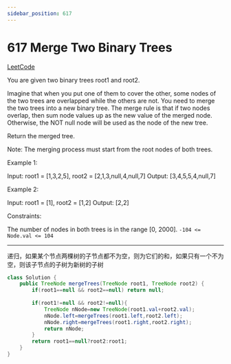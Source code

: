 ```yaml
---
sidebar_position: 617
---
```


# 617 Merge Two Binary Trees

[LeetCode](https://leetcode.com/problems/merge-two-binary-trees/)

You are given two binary trees root1 and root2.

Imagine that when you put one of them to cover the other, some nodes of the two trees are overlapped while the others are not. You need to merge the two trees into a new binary tree. The merge rule is that if two nodes overlap, then sum node values up as the new value of the merged node. Otherwise, the NOT null node will be used as the node of the new tree.

Return the merged tree.

Note: The merging process must start from the root nodes of both trees.

Example 1:

Input: root1 = [1,3,2,5], root2 = [2,1,3,null,4,null,7]
Output: [3,4,5,5,4,null,7]

Example 2:

Input: root1 = [1], root2 = [1,2]
Output: [2,2]
 

Constraints:

The number of nodes in both trees is in the range [0, 2000].
`-104 <= Node.val <= 104`

---

递归，如果某个节点两棵树的子节点都不为空，则为它们的和，如果只有一个不为空，则该子节点的子树为新树的子树

~~~java
class Solution {
    public TreeNode mergeTrees(TreeNode root1, TreeNode root2) {
        if(root1==null && root2==null) return null;
        
        if(root1!=null && root2!=null){
            TreeNode nNode=new TreeNode(root1.val+root2.val);
            nNode.left=mergeTrees(root1.left,root2.left);
            nNode.right=mergeTrees(root1.right,root2.right);
            return nNode;
        }
        return root1==null?root2:root1;
    }
}
~~~